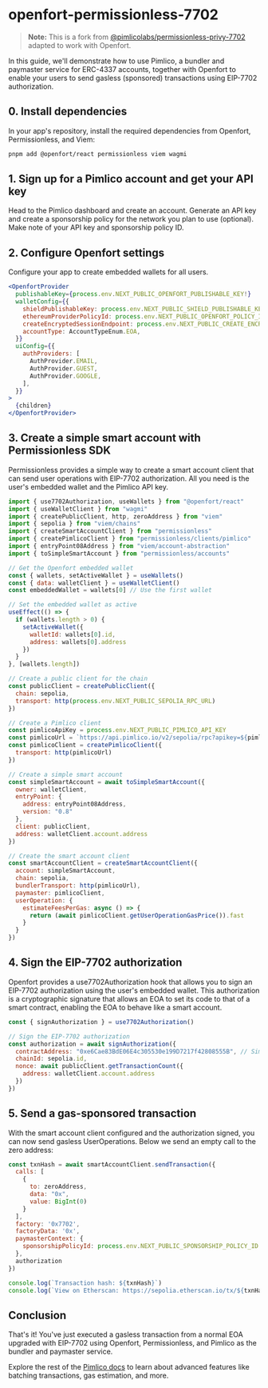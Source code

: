 # openfort-permissionless-7702

> **Note:** This is a fork from [@pimlicolabs/permissionless-privy-7702](https://github.com/pimlicolabs/permissionless-privy-7702/tree/main) adapted to work with Openfort.

In this guide, we'll demonstrate how to use Pimlico, a bundler and paymaster service for ERC-4337 accounts, together with Openfort to enable your users to send gasless (sponsored) transactions using EIP-7702 authorization.

## 0. Install dependencies

In your app's repository, install the required dependencies from Openfort, Permissionless, and Viem:

```bash
pnpm add @openfort/react permissionless viem wagmi
```

## 1. Sign up for a Pimlico account and get your API key

Head to the Pimlico dashboard and create an account. Generate an API key and create a sponsorship policy for the network you plan to use (optional). Make note of your API key and sponsorship policy ID.

## 2. Configure Openfort settings

Configure your app to create embedded wallets for all users.

```jsx
<OpenfortProvider
  publishableKey={process.env.NEXT_PUBLIC_OPENFORT_PUBLISHABLE_KEY!}
  walletConfig={{
    shieldPublishableKey: process.env.NEXT_PUBLIC_SHIELD_PUBLISHABLE_KEY!,
    ethereumProviderPolicyId: process.env.NEXT_PUBLIC_OPENFORT_POLICY_ID,
    createEncryptedSessionEndpoint: process.env.NEXT_PUBLIC_CREATE_ENCRYPTED_SESSION_ENDPOINT,
    accountType: AccountTypeEnum.EOA,
  }}
  uiConfig={{
    authProviders: [
      AuthProvider.EMAIL,
      AuthProvider.GUEST,
      AuthProvider.GOOGLE,
    ],
  }}
>
  {children}
</OpenfortProvider>
```

## 3. Create a simple smart account with Permissionless SDK

Permissionless provides a simple way to create a smart account client that can send user operations with EIP-7702 authorization. All you need is the user's embedded wallet and the Pimlico API key.

```jsx
import { use7702Authorization, useWallets } from "@openfort/react"
import { useWalletClient } from "wagmi"
import { createPublicClient, http, zeroAddress } from "viem"
import { sepolia } from "viem/chains"
import { createSmartAccountClient } from "permissionless"
import { createPimlicoClient } from "permissionless/clients/pimlico"
import { entryPoint08Address } from "viem/account-abstraction"
import { toSimpleSmartAccount } from "permissionless/accounts"

// Get the Openfort embedded wallet
const { wallets, setActiveWallet } = useWallets()
const { data: walletClient } = useWalletClient()
const embeddedWallet = wallets[0] // Use the first wallet

// Set the embedded wallet as active
useEffect(() => {
  if (wallets.length > 0) {
    setActiveWallet({
      walletId: wallets[0].id,
      address: wallets[0].address
    })
  }
}, [wallets.length])

// Create a public client for the chain
const publicClient = createPublicClient({
  chain: sepolia,
  transport: http(process.env.NEXT_PUBLIC_SEPOLIA_RPC_URL)
})

// Create a Pimlico client
const pimlicoApiKey = process.env.NEXT_PUBLIC_PIMLICO_API_KEY
const pimlicoUrl = `https://api.pimlico.io/v2/sepolia/rpc?apikey=${pimlicoApiKey}`
const pimlicoClient = createPimlicoClient({
  transport: http(pimlicoUrl)
})

// Create a simple smart account
const simpleSmartAccount = await toSimpleSmartAccount({
  owner: walletClient,
  entryPoint: {
    address: entryPoint08Address,
    version: "0.8"
  },
  client: publicClient,
  address: walletClient.account.address
})

// Create the smart account client
const smartAccountClient = createSmartAccountClient({
  account: simpleSmartAccount,
  chain: sepolia,
  bundlerTransport: http(pimlicoUrl),
  paymaster: pimlicoClient,
  userOperation: {
    estimateFeesPerGas: async () => {
      return (await pimlicoClient.getUserOperationGasPrice()).fast
    }
  }
})
```

## 4. Sign the EIP-7702 authorization

Openfort provides a use7702Authorization hook that allows you to sign an EIP-7702 authorization using the user's embedded wallet. This authorization is a cryptographic signature that allows an EOA to set its code to that of a smart contract, enabling the EOA to behave like a smart account.

```jsx
const { signAuthorization } = use7702Authorization()

// Sign the EIP-7702 authorization
const authorization = await signAuthorization({
  contractAddress: "0xe6Cae83BdE06E4c305530e199D7217f42808555B", // Simple account implementation address
  chainId: sepolia.id,
  nonce: await publicClient.getTransactionCount({
    address: walletClient.account.address
  })
})
```

## 5. Send a gas-sponsored transaction

With the smart account client configured and the authorization signed, you can now send gasless UserOperations. Below we send an empty call to the zero address:

```jsx
const txnHash = await smartAccountClient.sendTransaction({
  calls: [
    {
      to: zeroAddress,
      data: "0x",
      value: BigInt(0)
    }
  ],
  factory: '0x7702',
  factoryData: '0x',
  paymasterContext: {
    sponsorshipPolicyId: process.env.NEXT_PUBLIC_SPONSORSHIP_POLICY_ID
  },
  authorization
})

console.log(`Transaction hash: ${txnHash}`)
console.log(`View on Etherscan: https://sepolia.etherscan.io/tx/${txnHash}`)
```

## Conclusion

That's it! You've just executed a gasless transaction from a normal EOA upgraded with EIP-7702 using Openfort, Permissionless, and Pimlico as the bundler and paymaster service.

Explore the rest of the [Pimlico docs](https://docs.pimlico.io/) to learn about advanced features like batching transactions, gas estimation, and more.